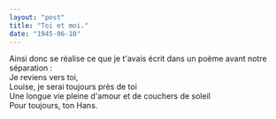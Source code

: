 ```yaml
---
layout: "post"
title: "Toi et moi."
date: "1945-06-10"
---
```


Ainsi donc se réalise ce que je t'avais écrit dans un poème avant notre séparation :  
Je reviens vers toi,  
Louise, je serai toujours près de toi  
Une longue vie pleine d'amour et de couchers de soleil  
Pour toujours, ton Hans.  


<div class="histoire"></div>

<div class="commentaire"></div>
